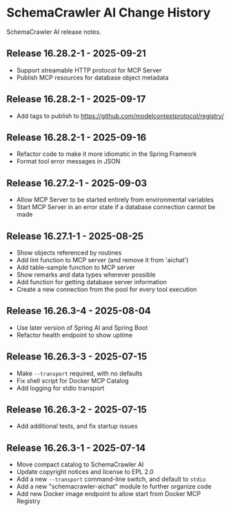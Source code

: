 # SchemaCrawler AI Change History

SchemaCrawler AI release notes.

<a name="v16.28.2-1"></a>
## Release 16.28.2-1 - 2025-09-21

- Support streamable HTTP protocol for MCP Server
- Publish MCP resources for database object metadata


<a name="v16.28.1-2"></a>
## Release 16.28.2-1 - 2025-09-17

- Add tags to publish to https://github.com/modelcontextprotocol/registry/


<a name="v16.28.1-1"></a>
## Release 16.28.2-1 - 2025-09-16

- Refactor code to make it more idiomatic in the Spring Frameork
- Format tool error messages in JSON


<a name="v16.27.2-1"></a>
## Release 16.27.2-1 - 2025-09-03

- Allow MCP Server to be started entirely from environmental variables
- Start MCP Server in an error state if a database connection cannot be made


<a name="v16.27.1-1"></a>
## Release 16.27.1-1 - 2025-08-25

- Show objects referenced by routines
- Add lint function to MCP server (and remove it from 'aichat')
- Add table-sample function to MCP server
- Show remarks and data types wherever possible
- Add function for getting database server information
- Create a new connection from the pool for every tool execution


<a name="v16.26.3-4"></a>
## Release 16.26.3-4 - 2025-08-04

- Use later version of Spring AI and Spring Boot
- Refactor health endpoint to show uptime


<a name="v16.26.3-3"></a>
## Release 16.26.3-3 - 2025-07-15

- Make `--transport` required, with no defaults
- Fix shell script for Docker MCP Catalog
- Add logging for stdio transport


<a name="v16.26.3-4"></a>
## Release 16.26.3-2 - 2025-07-15

- Add additional tests, and fix startup issues


<a name="v16.26.3-1"></a>
## Release 16.26.3-1 - 2025-07-14

- Move compact catalog to SchemaCrawler AI
- Update copyright notices and license to EPL 2.0
- Add a new `--transport` command-line switch, and default to `stdio`
- Add a new "schemacrawler-aichat" module to further organize code
- Add new Docker image endpoint to allow start from Docker MCP Registry
